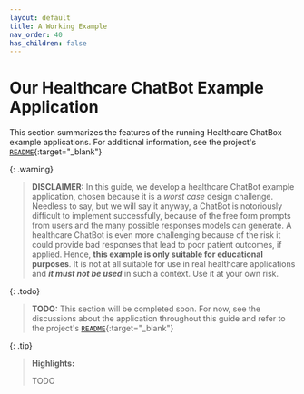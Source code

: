 ```yaml
---
layout: default
title: A Working Example
nav_order: 40
has_children: false
---
```


# Our Healthcare ChatBot Example Application

This section summarizes the features of the running Healthcare ChatBox example applications. For additional information, see the project's [`README`]({{site.gh_edit_repository}}/){:target="_blank"}

{: .warning}
> **DISCLAIMER:** In this guide, we develop a healthcare ChatBot example application, chosen because it is a _worst case_ design challenge. Needless to say, but we will say it anyway, a ChatBot is notoriously difficult to implement successfully, because of the free form prompts from users and the many possible responses models can generate. A healthcare ChatBot is even more challenging because of the risk it could provide bad responses that lead to poor patient outcomes, if applied. Hence, **this example is only suitable for educational purposes**. It is not at all suitable for use in real healthcare applications and **_it must not be used_** in such a context. Use it at your own risk.


{: .todo}
> **TODO:** This section will be completed soon. For now, see the discussions about the application throughout this guide and refer to the project's [`README`]({{site.gh_edit_repository}}/){:target="_blank"}


{: .tip}
> **Highlights:**
>
> TODO
